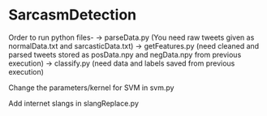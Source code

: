 # SarcasmDetection

Order to run python files-
-> parseData.py (You need raw tweets given as normalData.txt and sarcasticData.txt)
-> getFeatures.py (need cleaned and parsed tweets stored as posData.npy and negData.npy from previous execution)
-> classify.py (need data and labels saved from previous execution) 

Change the parameters/kernel for SVM in svm.py

Add internet slangs in slangReplace.py


